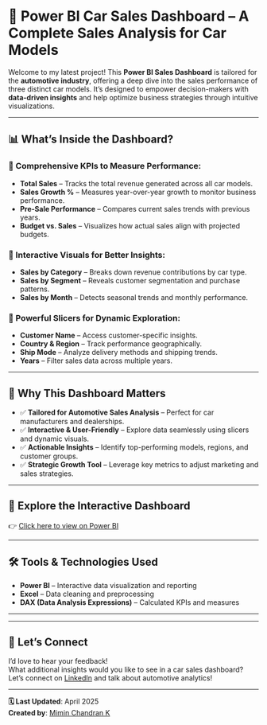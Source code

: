 # 🚗 Power BI Car Sales Dashboard – A Complete Sales Analysis for Car Models

Welcome to my latest project! This **Power BI Sales Dashboard** is tailored for the **automotive industry**, offering a deep dive into the sales performance of three distinct car models. It’s designed to empower decision-makers with **data-driven insights** and help optimize business strategies through intuitive visualizations.

---

## 📊 What’s Inside the Dashboard?

### 📌 Comprehensive KPIs to Measure Performance:
- **Total Sales** – Tracks the total revenue generated across all car models.
- **Sales Growth %** – Measures year-over-year growth to monitor business performance.
- **Pre-Sale Performance** – Compares current sales trends with previous years.
- **Budget vs. Sales** – Visualizes how actual sales align with projected budgets.

### 📌 Interactive Visuals for Better Insights:
- **Sales by Category** – Breaks down revenue contributions by car type.
- **Sales by Segment** – Reveals customer segmentation and purchase patterns.
- **Sales by Month** – Detects seasonal trends and monthly performance.

### 📌 Powerful Slicers for Dynamic Exploration:
- **Customer Name** – Access customer-specific insights.
- **Country & Region** – Track performance geographically.
- **Ship Mode** – Analyze delivery methods and shipping trends.
- **Years** – Filter sales data across multiple years.

---

## 🚀 Why This Dashboard Matters

- ✅ **Tailored for Automotive Sales Analysis** – Perfect for car manufacturers and dealerships.
- ✅ **Interactive & User-Friendly** – Explore data seamlessly using slicers and dynamic visuals.
- ✅ **Actionable Insights** – Identify top-performing models, regions, and customer groups.
- ✅ **Strategic Growth Tool** – Leverage key metrics to adjust marketing and sales strategies.

---

## 📌 Explore the Interactive Dashboard  
👉 [Click here to view on Power BI](https://lnkd.in/gg7hvDPz)

---

## 🛠️ Tools & Technologies Used

- **Power BI** – Interactive data visualization and reporting  
- **Excel** – Data cleaning and preprocessing  
- **DAX (Data Analysis Expressions)** – Calculated KPIs and measures  

---


---

## 📣 Let’s Connect

I’d love to hear your feedback!  
What additional insights would you like to see in a car sales dashboard?  
Let’s connect on [LinkedIn](https://www.linkedin.com/in/your-link) and talk about automotive analytics!

---

**🗓️ Last Updated**: April 2025  
**Created by**: [Mimin Chandran K](https://www.linkedin.com/in/your-link)
